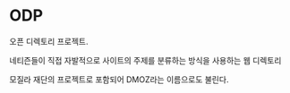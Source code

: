 # ODP

오픈 디렉토리 프로젝트.

네티즌들이 직접 자발적으로 사이트의 주제를 분류하는 방식을 사용하는 웹 디렉토리

모질라 재단의 프로젝트로 포함되어 DMOZ라는 이름으로도 불린다.
